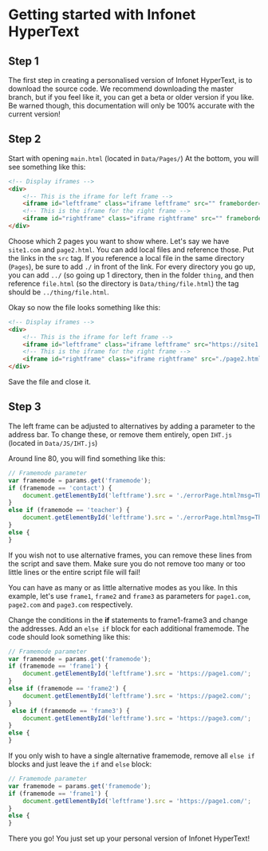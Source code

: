 # Getting started with Infonet HyperText
## Step 1
The first step in creating a personalised version of Infonet HyperText, is to download the source code. We recommend downloading the master branch, but if you feel like it, you can get a beta or older version if you like. Be warned though, this documentation will only be 100% accurate with the current version!
## Step 2
Start with opening ``main.html`` (located in ``Data/Pages/``)
At the bottom, you will see something like this:
```html
<!-- Display iframes -->
<div>
    <!-- This is the iframe for left frame -->
    <iframe id="leftframe" class="iframe leftframe" src="" frameborder="0" scrolling="no" align="left"></iframe>
    <!-- This is the iframe for the right frame -->
    <iframe id="rightframe" class="iframe rightframe" src="" frameborder="0" scrolling="no" align="right"></iframe>
</div>
```
Choose which 2 pages you want to show where. Let's say we have ``site1.com`` and ``page2.html``. You can add local files and reference those. Put the links in the `src` tag. If you reference a local file in the same directory (`Pages`), be sure to add `./` in front of the link. For every directory you go up, you can add `../` (so going up 1 directory, then in the folder `thing`, and then reference `file.html` (so the directory is `Data/thing/file.html`) the tag should be `../thing/file.html`.

Okay so now the file looks something like this:
```html
<!-- Display iframes -->
<div>
    <!-- This is the iframe for left frame -->
    <iframe id="leftframe" class="iframe leftframe" src="https://site1.com/" frameborder="0" scrolling="no" align="left"></iframe>
    <!-- This is the iframe for the right frame -->
    <iframe id="rightframe" class="iframe rightframe" src="./page2.html/" frameborder="0" scrolling="no" align="right"></iframe>
</div>
```
Save the file and close it.
## Step 3
The left frame can be adjusted to alternatives by adding a parameter to the address bar. To change these, or remove them entirely, open `IHT.js` (located in ``Data/JS/IHT.js``)

Around line 80, you will find something like this:
```js
// Framemode parameter
var framemode = params.get('framemode');
if (framemode == 'contact') {
	document.getElementById('leftframe').src = './errorPage.html?msg=This part is unfinished';
}
else if (framemode == 'teacher') {
	document.getElementById('leftframe').src = './errorPage.html?msg=This part is unfinished';
}
else {
}
```
If you wish not to use alternative frames, you can remove these lines from the script and save them. Make sure you do not remove too many or too little lines or the entire script file will fail!
  
You can have as many or as little alternative modes as you like. In this example, let's use `frame1`, `frame2` and `frame3` as parameters for `page1.com`, `page2.com` and `page3.com` respectively.
 
Change the conditions in the **if** statements to frame1-frame3 and change the addresses. Add an ``else if`` block for each additional framemode. The code should look something like this:
```js
// Framemode parameter
var framemode = params.get('framemode');
if (framemode == 'frame1') {
	document.getElementById('leftframe').src = 'https://page1.com/';
}
else if (framemode == 'frame2') {
	document.getElementById('leftframe').src = 'https://page2.com/';
}
 else if (framemode == 'frame3') {
	document.getElementById('leftframe').src = 'https://page3.com/';
}
else {
}
```
If you only wish to have a single alternative framemode, remove all ``else if`` blocks and just leave the `if` and `else` block:
```js
// Framemode parameter
var framemode = params.get('framemode');
if (framemode == 'frame1') {
	document.getElementById('leftframe').src = 'https://page1.com/';
}
else {
}
```
There you go! You just set up your personal version of Infonet HyperText!
